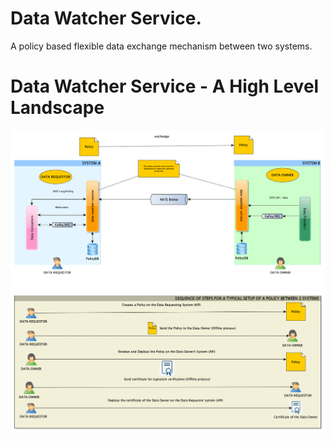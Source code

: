 # Data Watcher Service.
A policy based flexible data exchange mechanism between two systems.

# Data Watcher Service - A High Level Landscape
![Alt text](data-watcher-service.png?raw=true "High Level Landscape")

